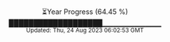 <p align="center">
⏳Year Progress (64.45 %) <br>
███████████████████▁▁▁▁▁▁▁▁▁▁▁ <br>
<sub>Updated: Thu, 24 Aug 2023 06:02:53 GMT</sub>
</p>

